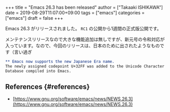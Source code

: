 +++
title = "Emacs 26.3 has been released"
author = ["Takaaki ISHIKAWA"]
date = 2019-08-29T11:07:00+09:00
tags = ["emacs"]
categories = ["emacs"]
draft = false
+++

Emacs 26.3 がリリースされました。 `RC1` の公開から1週間の正式版公開です。  

メンテナンスリリースなので大きな機能追加は無しですが、新元号の令和対応が入っています。なので、今回のリリースは、日本のために出されたようなものです（言い過ぎ  

```org
** Emacs now supports the new Japanese Era name.
The newly assigned codepoint U+32FF was added to the Unicode Character
Database compiled into Emacs.
```


## References {#references}

-   [https://www.gnu.org/software/emacs/news/NEWS.26.3](https://www.gnu.org/software/emacs/news/NEWS.26.3)
